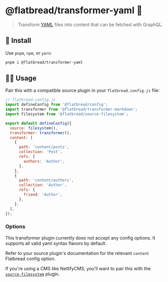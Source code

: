 # @flatbread/transformer-yaml 🐪

> Transform [YAML](https://en.wikipedia.org/wiki/YAML) files into content that can be fetched with GraphQL.

## 💾 Install

Use `pnpm`, `npm`, or `yarn`:

```bash
pnpm i @flatbread/transformer-yaml
```

## 👩‍🍳 Usage

Pair this with a compatible source plugin in your `flatbread.config.js` file:

```js
// flatbread.config.js
import defineConfig from '@flatbread/config';
import transformer from '@flatbread/transformer-markdown';
import filesystem from '@flatbread/source-filesystem';

export default defineConfig({
  source: filesystem(),
  transformer: transformer(),
  content: [
    {
      path: 'content/posts',
      collection: 'Post',
      refs: {
        authors: 'Author',
      },
    },
    {
      path: 'content/authors',
      collection: 'Author',
      refs: {
        friend: 'Author',
      },
    },
  ],
});
```

### Options

This transformer plugin currently does not accept any config options. It supports all valid yaml syntax flavors by default.

Refer to your source plugin's documentation for the relevant `content` Flatbread config option.

If you're using a CMS like NetlifyCMS, you'll want to pair this with the [`source-filesystem`](https://github.com/tonyketcham/flatbread/blob/main/packages/source-filesystem/README.md) plugin.
